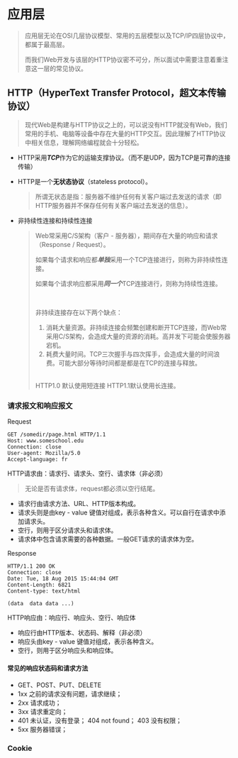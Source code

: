 # 应用层

> 应用层无论在OSI几层协议模型、常用的五层模型以及TCP/IP四层协议中，都属于最高层。<br>
>
> 而我们Web开发与该层的HTTP协议密不可分，所以面试中需要注意着重注意这一层的常见协议。<br>



## HTTP（HyperText Transfer Protocol，超文本传输协议）

> 现代Web是构建与HTTP协议之上的，可以说没有HTTP就没有Web，我们常用的手机、电脑等设备中存在大量的HTTP交互。因此理解了HTTP协议中相关信息，理解网络编程就会十分轻松。



- HTTP采用***TCP***作为它的运输支撑协议。（而不是UDP，因为TCP是可靠的连接传输）

- HTTP是一个**无状态协议**（stateless protocol）。

  > 所谓无状态是指：服务器不维护任何有关客户端过去发送的请求（即HTTP服务器并不保存任何有关客户端过去发送的信息）。

- 非持续性连接和持续性连接

  > Web常采用C/S架构（客户 - 服务器），期间存在大量的响应和请求（Response / Request）。<br>
  >
  > 如果每个请求和响应都***单独***采用一个TCP连接进行，则称为非持续性连接。<br>
  >
  > 如果每个请求响应都采用***同一个***TCP连接进行，则称为持续性连接。<br>
  >
  > <br>
  >
  > 非持续连接存在以下两个缺点：
  >
  > 1. 消耗大量资源。非持续连接会频繁创建和断开TCP连接，而Web常采用C/S架构，会造成大量的资源的消耗。高并发下可能会使服务器宕机。
  > 2. 耗费大量时间。TCP三次握手与四次挥手，会造成大量的时间浪费。可能大部分等待时间都是都是在TCP的连接与释放。
  >
  > <br>
  >
  > HTTP1.0  默认使用短连接  HTTP1.1默认使用长连接。



### 请求报文和响应报文

Request

```http
GET /somedir/page.html HTTP/1.1
Host: www.someschool.edu
Connection: close
User-agent: Mozilla/5.0
Accept-language: fr

```

HTTP请求由：请求行、请求头、空行、请求体（非必须）

> 无论是否有请求体，request都必须以空行结尾。

- 请求行由请求方法、URL、HTTP版本构成。
- 请求头则是由key - value 键值对组成，表示各种含义。可以自行在请求中添加请求头。
- 空行，则用于区分请求头和请求体。
- 请求体中包含请求需要的各种数据。一般GET请求的请求体为空。



Response

``` http
HTTP/1.1 200 OK
Connection: close
Date: Tue, 18 Aug 2015 15:44:04 GMT
Content-Length: 6821
Content-type: text/html

(data  data data ...)
```

HTTP响应由：响应行、响应头、空行、响应体

- 响应行由HTTP版本、状态码、解释（非必须）
- 响应头由key - value 键值对组成，表示各种含义。
- 空行，则用于区分响应头和响应体。

#### 常见的响应状态码和请求方法

- GET、POST、PUT、DELETE
- 1xx 之前的请求没有问题，请求继续；
- 2xx 请求成功；
- 3xx 请求重定向；
- 401 未认证，没有登录； 404 not found； 403 没有权限；
- 5xx 服务器错误；



### Cookie

